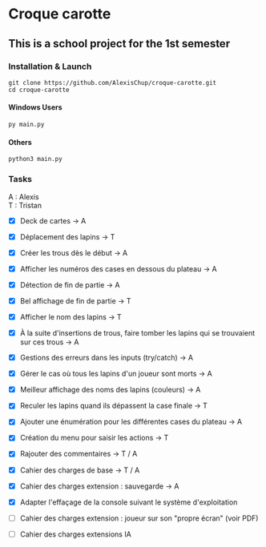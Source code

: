 # Croque carotte

## This is a school project for the 1st semester


### Installation & Launch
`git clone https://github.com/AlexisChup/croque-carotte.git`
<br>
`cd croque-carotte`
<br>

#### Windows Users
`py main.py`

#### Others
`python3 main.py`

### Tasks

A : Alexis
<br>
T : Tristan

- [X] Deck de cartes -> A
- [X] Déplacement des lapins -> T
- [X] Créer les trous dès le début -> A
- [X] Afficher les numéros des cases en dessous du plateau -> A
- [X] Détection de fin de partie -> A
- [X] Bel affichage de fin de partie -> T
- [X] Afficher le nom des lapins -> T
- [X] À la suite d'insertions de trous, faire tomber les lapins qui se trouvaient sur ces trous -> A
- [X] Gestions des erreurs dans les inputs (try/catch) -> A
- [X] Gérer le cas où tous les lapins d'un joueur sont morts -> A
- [X] Meilleur affichage des noms des lapins (couleurs) -> A
- [X] Reculer les lapins quand ils dépassent la case finale -> T
- [X] Ajouter une énumération pour les différentes cases du plateau -> A
- [X] Création du menu pour saisir les actions -> T
- [X] Rajouter des commentaires -> T / A
- [X] Cahier des charges de base -> T / A
- [X] Cahier des charges extension : sauvegarde -> A
- [X] Adapter l'effaçage de la console suivant le système d'exploitation

- [ ] Cahier des charges extension : joueur sur son "propre écran" (voir PDF)
- [ ] Cahier des charges extensions IA


